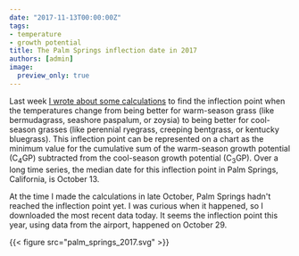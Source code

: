 ```yaml
---
date: "2017-11-13T00:00:00Z"
tags:
- temperature
- growth potential
title: The Palm Springs inflection date in 2017
authors: [admin]
image:
  preview_only: true
---
```


Last week [I wrote about some calculations](http://www.asianturfgrass.com/2017-11-05-overseeding-inflection/) to find the inflection point when the temperatures change from being better for warm-season grass (like bermudagrass, seashore paspalum, or zoysia) to being better for cool-season grasses (like perennial ryegrass, creeping bentgrass, or kentucky bluegrass). This inflection point can be represented on a chart as the minimum value for the cumulative sum of the warm-season growth potential (C<sub>4</sub>GP) subtracted from the cool-season growth potential (C<sub>3</sub>GP). Over a long time series, the median date for this inflection point in Palm Springs, California, is October 13.

At the time I made the calculations in late October, Palm Springs hadn't reached the inflection point yet. I was curious when it happened, so I downloaded the most recent data today. It seems the inflection point this year, using data from the airport, happened on October 29.

{{< figure src="palm_springs_2017.svg" >}}
